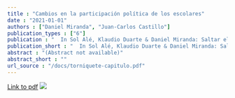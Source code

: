 ```yaml
---
title : "Cambios en la participación política de los escolares"
date : "2021-01-01"
authors : ["Daniel Miranda", "Juan-Carlos Castillo"]
publication_types : ["6"]
publication : "  In Sol Alé, Klaudio Duarte & Daniel Miranda: Saltar el Torniquete: Reflexiones desde las juventudes de octubre 51--60 . Ciudad de México: Fondo de Cultura Económica. ISBN: 978-956-289-220-9"
publication_short : "  In Sol Alé, Klaudio Duarte & Daniel Miranda: Saltar el Torniquete: Reflexiones desde las juventudes de octubre 51--60 . Ciudad de México: Fondo de Cultura Económica. ISBN: 978-956-289-220-9"
abstract : "(Abstract not available)"
abstract_short : ""
url_source : "/docs/torniquete-capitulo.pdf"
---
```

[Link to pdf](/docs/torniquete-capitulo.pdf)
![](/images/torniquete.png)
